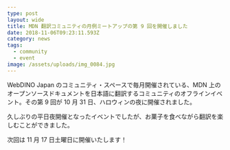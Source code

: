 ```yaml
---
type: post
layout: wide
title: MDN 翻訳コミュニティの月例ミートアップの第 9 回を開催しました
date: 2018-11-06T09:23:11.593Z
category: news
tags:
  - community
  - event
image: /assets/uploads/img_0084.jpg
---
```

WebDINO Japan のコミュニティ・スペースで毎月開催されている、MDN 上のオープンソースドキュメントを日本語に翻訳するコミュニティのオフラインイベント。その第 9 回が 10 月 31 日、ハロウィンの夜に開催されました。

久しぶりの平日夜開催となったイベントでしたが、お菓子を食べながら翻訳を楽しむことができました。

次回は 11 月 17 日土曜日に開催いたします！
